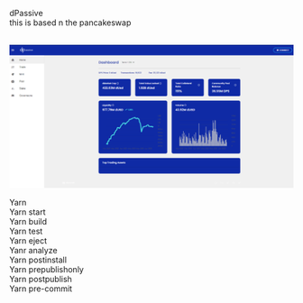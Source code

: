 dPassive <br>
this is based n the pancakeswap <br><br>

<img src="https://github.com/TortuC/React-TypeScript-dPassive/blob/main/2021-06-17_21-43-00.png" alt="image" /> <br>

Yarn <br>
Yarn start <br>
Yarn build <br>
Yarn test <br>
Yarn eject <br>
Yanr analyze <br>
Yarn postinstall <br>
Yarn prepublishonly <br>
Yarn postpublish <br>
Yarn pre-commit <br>
